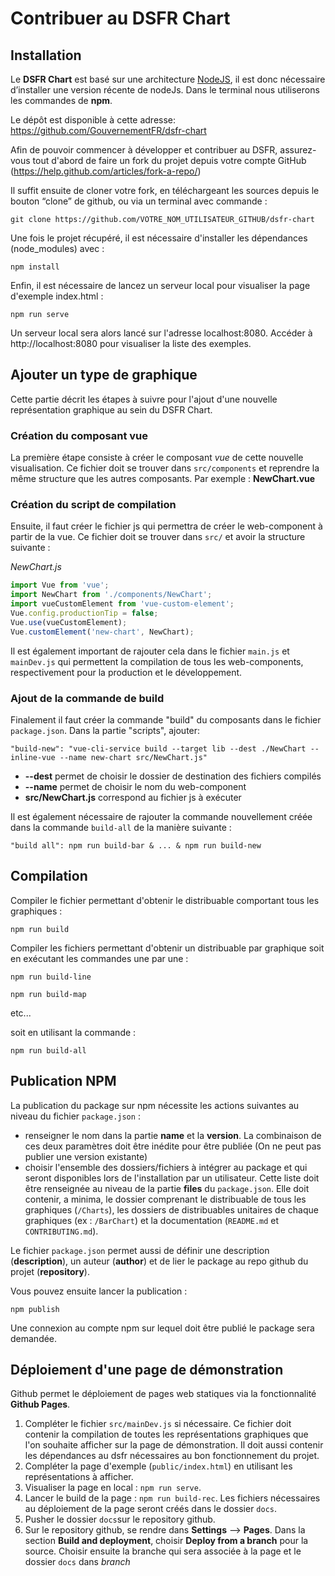 # Contribuer au DSFR Chart

## Installation

Le **DSFR Chart** est basé sur une architecture [NodeJS](https://nodejs.org/), il est donc nécessaire d’installer une version récente de nodeJs. Dans le terminal nous utiliserons les commandes de **npm**.

Le dépôt est disponible à cette adresse: https://github.com/GouvernementFR/dsfr-chart

Afin de pouvoir commencer à développer et contribuer au DSFR, assurez-vous tout d'abord de faire un fork du projet depuis votre compte GitHub (https://help.github.com/articles/fork-a-repo/)

Il suffit ensuite de cloner votre fork, en téléchargeant les sources depuis le bouton “clone” de github, ou via un terminal avec commande :

```
git clone https://github.com/VOTRE_NOM_UTILISATEUR_GITHUB/dsfr-chart
```

Une fois le projet récupéré, il est nécessaire d'installer les dépendances (node_modules) avec :

`npm install`

Enfin, il est nécessaire de lancez un serveur local pour visualiser la page d'exemple index.html :

`npm run serve`

Un serveur local sera alors lancé sur l'adresse localhost:8080. Accéder à http://localhost:8080 pour visualiser la liste des exemples.

## Ajouter un type de graphique

Cette partie décrit les étapes à suivre pour l'ajout d'une nouvelle représentation graphique au sein du DSFR Chart.

### Création du composant vue

La première étape consiste à créer le composant _vue_ de cette nouvelle visualisation. Ce fichier doit se trouver dans `src/components` et reprendre la même structure que les autres composants. Par exemple : **NewChart.vue**

### Création du script de compilation

Ensuite, il faut créer le fichier js qui permettra de créer le web-component à partir de la vue. Ce fichier doit se trouver dans `src/` et avoir la structure suivante :

_NewChart.js_

```javascript
import Vue from 'vue';
import NewChart from './components/NewChart';
import vueCustomElement from 'vue-custom-element';
Vue.config.productionTip = false;
Vue.use(vueCustomElement);
Vue.customElement('new-chart', NewChart);
```

Il est également important de rajouter cela dans le fichier `main.js` et `mainDev.js` qui permettent la compilation de tous les web-components, respectivement pour la production et le développement.

### Ajout de la commande de build

Finalement il faut créer la commande "build" du composants dans le fichier `package.json`. Dans la partie "scripts", ajouter:

`"build-new": "vue-cli-service build --target lib --dest ./NewChart --inline-vue --name new-chart src/NewChart.js"`

-   **--dest** permet de choisir le dossier de destination des fichiers compilés
-   **--name** permet de choisir le nom du web-component
-   **src/NewChart.js** correspond au fichier js à exécuter

Il est également nécessaire de rajouter la commande nouvellement créée dans la commande `build-all` de la manière suivante :

`"build all": npm run build-bar & ... & npm run build-new`

## Compilation

Compiler le fichier permettant d'obtenir le distribuable comportant tous les graphiques :

`npm run build`

Compiler les fichiers permettant d'obtenir un distribuable par graphique soit en exécutant les commandes une par une :

`npm run build-line`

`npm run build-map`

etc...

soit en utilisant la commande :

`npm run build-all`

## Publication NPM

La publication du package sur npm nécessite les actions suivantes au niveau du fichier `package.json` :

-   renseigner le nom dans la partie **name** et la **version**. La combinaison de ces deux paramètres doit être inédite pour être publiée (On ne peut pas publier une version existante)
-   choisir l'ensemble des dossiers/fichiers à intégrer au package et qui seront disponibles lors de l'installation par un utilisateur. Cette liste doit être renseignée au niveau de la partie **files** du `package.json`. Elle doit contenir, a minima, le dossier comprenant le distribuable de tous les graphiques (`/Charts`), les dossiers de distribuables unitaires de chaque graphiques (ex : `/BarChart`) et la documentation (`README.md` et `CONTRIBUTING.md`).

Le fichier `package.json` permet aussi de définir une description (**description**), un auteur (**author**) et de lier le package au repo github du projet (**repository**).

Vous pouvez ensuite lancer la publication :

`npm publish`

Une connexion au compte npm sur lequel doit être publié le package sera demandée.

## Déploiement d'une page de démonstration

Github permet le déploiement de pages web statiques via la fonctionnalité **Github Pages**.

1. Compléter le fichier `src/mainDev.js` si nécessaire. Ce fichier doit contenir la compilation de toutes les représentations graphiques que l'on souhaite afficher sur la page de démonstration. Il doit aussi contenir les dépendances au dsfr nécessaires au bon fonctionnement du projet.
2. Compléter la page d'exemple (`public/index.html`) en utilisant les représentations à afficher.
3. Visualiser la page en local : `npm run serve`.
4. Lancer le build de la page : `npm run build-rec`. Les fichiers nécessaires au déploiement de la page seront créés dans le dossier `docs`.
5. Pusher le dossier `docs`sur le repository github.
6. Sur le repository github, se rendre dans **Settings** --> **Pages**. Dans la section **Build and deployment**, choisir **Deploy from a branch** pour la source. Choisir ensuite la branche qui sera associée à la page et le dossier `docs` dans _branch_

